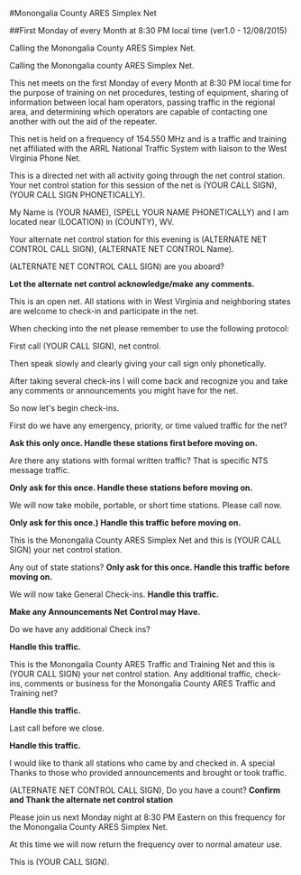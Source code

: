 #Monongalia County ARES Simplex Net

##First Monday of every Month at 8:30 PM local time (ver1.0 - 12/08/2015)

Calling the Monongalia County ARES Simplex Net.

Calling the Monongalia county ARES Simplex Net.

This net meets on the first Monday of every Month at 8:30 PM local time for the purpose of training on net procedures, testing of equipment, sharing of information between local ham operators, passing traffic in the regional area, and determining which operators are capable of contacting one another with out the aid of the repeater.

This net is held on a frequency of 154.550 MHz and is a traffic and training net affiliated with the ARRL National Traffic System with liaison to the West Virginia Phone Net.

This is a directed net with all activity going through the net control station.  Your net control station for this session of the net is (YOUR CALL SIGN),(YOUR CALL SIGN PHONETICALLY).

My Name is (YOUR NAME), (SPELL YOUR NAME PHONETICALLY) and I am located near (LOCATION) in (COUNTY), WV.

Your alternate net control station for this evening is (ALTERNATE NET CONTROL CALL SIGN), (ALTERNATE NET CONTROL Name).

(ALTERNATE NET CONTROL CALL SIGN) are you aboard?

**Let the alternate net control acknowledge/make any comments.**

This is an open net.  All stations with in West Virginia and neighboring states are welcome to check-in and participate in the net.

When checking into the net please remember to use the following protocol:

First call (YOUR CALL SIGN), net control.

Then speak slowly and clearly giving your call sign only phonetically.

After taking several check-ins I will come back and recognize you and take any comments or announcements you might have for the net.


So now let's begin check-ins.

First do we have any emergency, priority, or time valued traffic for the net?

**Ask this only once.
Handle these stations first before moving on.**

Are there any stations with formal written traffic?  That is specific NTS message traffic.

**Only ask for this once.
Handle these stations before moving on.**

We will now take mobile, portable, or short time stations.  Please call now.

**Only ask for this once.)
Handle this traffic before moving on.**

This is the Monongalia County ARES Simplex Net and this is (YOUR CALL SIGN) your net control station.

Any out of state stations?
**Only ask for this once.
Handle this traffic before moving on.**

We will now take General Check-ins.
**Handle this traffic.**

**Make any Announcements Net Control may Have.**

Do we have any additional Check ins?

**Handle this traffic.**

This is the Monongalia County ARES Traffic and Training Net and this is (YOUR CALL SIGN) your net control station.
Any additional traffic, check-ins, comments or business for the Monongalia County ARES Traffic and Training net?

**Handle this traffic.**

Last call before we close.

**Handle this traffic.**

I would like to thank all stations who came by and checked in.  A special Thanks to those who provided announcements and brought or took traffic.  

(ALTERNATE NET CONTROL CALL SIGN), Do you have a count?
**Confirm and Thank the alternate net control station**

Please join us next Monday night at 8:30 PM Eastern on this frequency for the Monongalia County ARES Simplex Net.

At this time we will now return the frequency over to normal amateur use.

This is (YOUR CALL SIGN).

